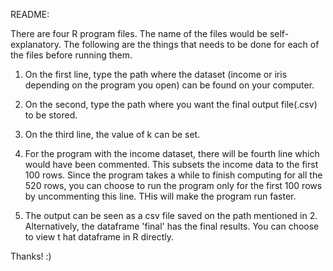README:

There are four R program files. The name of the files would be self-explanatory. The following are the things that needs to be done
for each of the files before running them.

1. On the first line, type the path where the dataset (income or iris depending on the program you open) can be found on your computer.
2. On the second, type the path where you want the final output file(.csv) to be stored.
3. On the third line, the value of k can be set.

4. For the program with the income dataset, there will be fourth line which would have been commented. This subsets the income data to the first 100 rows.
   Since the program takes a while to finish computing for all the 520 rows, you can choose to run the program only for the first 100 rows by uncommenting this 
   line. THis will make the program run faster.

5. The output can be seen as a csv file saved on the path mentioned in 2. Alternatively, the dataframe 'final' has the final results. You can choose to view t
   hat dataframe in R directly.


Thanks! :)
